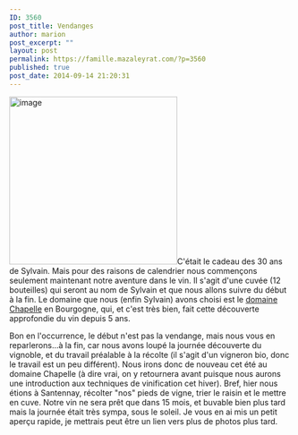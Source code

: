 ```yaml
---
ID: 3560
post_title: Vendanges
author: marion
post_excerpt: ""
layout: post
permalink: https://famille.mazaleyrat.com/?p=3560
published: true
post_date: 2014-09-14 21:20:31
---
```

<a href="http://famille.mazaleyrat.com/wordpress/wp-content/uploads/2014/09/wpid-wp-1410722348740.jpeg"><img class="alignleft " title="wp-1410722348740" alt="image" src="http://famille.mazaleyrat.com/wordpress/wp-content/uploads/2014/09/wpid-wp-1410722348740.jpeg" width="300" height="300" /></a>C'était le cadeau des 30 ans de Sylvain. Mais pour des raisons de calendrier nous commençons seulement maintenant notre aventure dans le vin. Il s'agit d'une cuvée (12 bouteilles) qui seront au nom de Sylvain et que nous allons suivre du début à la fin. Le domaine que nous (enfin Sylvain) avons choisi est le <a href="http://www.domainechapelle.com/fr/accueil/">domaine Chapelle</a> en Bourgogne, qui, et c'est très bien, fait cette découverte approfondie du vin depuis 5 ans.

Bon en l'occurrence, le début n'est pas la vendange, mais nous vous en reparlerons...à la fin, car nous avons loupé la journée découverte du vignoble, et du travail préalable à la récolte (il s'agit d'un vigneron bio, donc le travail est un peu différent). Nous irons donc de nouveau cet été au domaine Chapelle (à dire vrai, on y retournera avant puisque nous aurons une introduction aux techniques de vinification cet hiver).
Bref, hier nous étions à Santennay, récolter "nos" pieds de vigne, trier le raisin et le mettre en cuve. Notre vin ne sera prêt que dans 15 mois, et buvable bien plus tard mais la journée était très sympa, sous le soleil. Je vous en ai mis un petit aperçu rapide, je mettrais peut être un lien vers plus de photos plus tard.